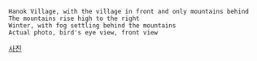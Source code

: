
```
Hanok Village, with the village in front and only mountains behind
The mountains rise high to the right
Winter, with fog settling behind the mountains
Actual photo, bird's eye view, front view

```


[사진](https://labs.google/fx/tools/whisk/share/4qt6cj98o0000)